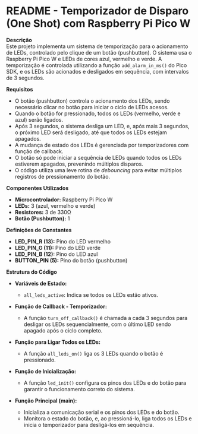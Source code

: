 
# README - Temporizador de Disparo (One Shot) com Raspberry Pi Pico W

**Descrição**  
Este projeto implementa um sistema de temporização para o acionamento de LEDs, controlado pelo clique de um botão (pushbutton). O sistema usa o Raspberry Pi Pico W e LEDs de cores azul, vermelho e verde. A temporização é controlada utilizando a função `add_alarm_in_ms()` do Pico SDK, e os LEDs são acionados e desligados em sequência, com intervalos de 3 segundos.

**Requisitos**  
- O botão (pushbutton) controla o acionamento dos LEDs, sendo necessário clicar no botão para iniciar o ciclo de LEDs acesos.
- Quando o botão for pressionado, todos os LEDs (vermelho, verde e azul) serão ligados.
- Após 3 segundos, o sistema desliga um LED, e, após mais 3 segundos, o próximo LED será desligado, até que todos os LEDs estejam apagados.
- A mudança de estado dos LEDs é gerenciada por temporizadores com função de callback.
- O botão só pode iniciar a sequência de LEDs quando todos os LEDs estiverem apagados, prevenindo múltiplos disparos.
- O código utiliza uma leve rotina de *debouncing* para evitar múltiplos registros de pressionamento do botão.

**Componentes Utilizados**  
- **Microcontrolador:** Raspberry Pi Pico W
- **LEDs:** 3 (azul, vermelho e verde)
- **Resistores:** 3 de 330Ω
- **Botão (Pushbutton):** 1

**Definições de Constantes**  
- **LED_PIN_R (13):** Pino do LED vermelho  
- **LED_PIN_G (11):** Pino do LED verde  
- **LED_PIN_B (12):** Pino do LED azul  
- **BUTTON_PIN (5):** Pino do botão (pushbutton)  

**Estrutura do Código**  

- **Variáveis de Estado:**  
  - `all_leds_active`: Indica se todos os LEDs estão ativos.

- **Função de Callback - Temporizador:**  
  - A função `turn_off_callback()` é chamada a cada 3 segundos para desligar os LEDs sequencialmente, com o último LED sendo apagado após o ciclo completo.

- **Função para Ligar Todos os LEDs:**  
  - A função `all_leds_on()` liga os 3 LEDs quando o botão é pressionado.

- **Função de Inicialização:**  
  - A função `led_init()` configura os pinos dos LEDs e do botão para garantir o funcionamento correto do sistema.

- **Função Principal (main):**  
  - Inicializa a comunicação serial e os pinos dos LEDs e do botão.
  - Monitora o estado do botão, e, ao pressioná-lo, liga todos os LEDs e inicia o temporizador para desligá-los em sequência.

